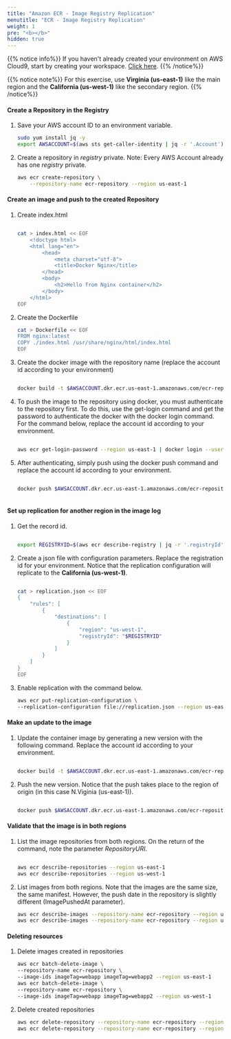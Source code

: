```yaml
---
title: "Amazon ECR - Image Registry Replication"
menutitle: "ECR - Image Registry Replication"
weight: 1
pre: "<b></b>"
hidden: true
---
```



{{% notice info%}}
If you haven't already created your environment on AWS Cloud9, start by creating your workspace. [Click here](pt/../../../../prereqs/workspace/workspace).
{{% /notice%}}

{{% notice note%}}
For this exercise, use **Virginia (us-east-1)** like the main region and the **California (us-west-1)** like the secondary region.
{{% /notice%}}

#### Create a Repository in the Registry

1.  Save your AWS account ID to an environment variable.
    ```bash
    sudo yum install jq -y
    export AWSACCOUNT=$(aws sts get-caller-identity | jq -r '.Account')
    ```

2.  Create a repository in *registry* private. Note: Every AWS Account already has one *registry* private.

    ```bash
    aws ecr create-repository \
        --repository-name ecr-repository --region us-east-1
    ```

#### Create an image and push to the created Repository

1.  Create index.html

    ```bash

    cat > index.html << EOF
        <!doctype html>
        <html lang="en">
            <head>
                <meta charset="utf-8">
                <title>Docker Nginx</title>
            </head>
            <body>
                <h2>Hello from Nginx container</h2>
            </body>
        </html>
    EOF

    ```

2.  Create the Dockerfile

    ```bash
    cat > Dockerfile << EOF
    FROM nginx:latest
    COPY ./index.html /usr/share/nginx/html/index.html
    EOF
    ```

3.  Create the docker image with the repository name (replace the account id according to your environment)

    ```bash

    docker build -t $AWSACCOUNT.dkr.ecr.us-east-1.amazonaws.com/ecr-repository:webapp .

    ```

4.  To push the image to the repository using docker, you must authenticate to the repository first. To do this, use the get-login command and get the password to authenticate the docker with the docker login command. For the command below, replace the account id according to your environment.

    ```bash

    aws ecr get-login-password --region us-east-1 | docker login --username AWS --password-stdin $AWSACCOUNT.dkr.ecr.us-east-1.amazonaws.com

    ```

5.  After authenticating, simply push using the docker push command and replace the account id according to your environment.

    ```bash

    docker push $AWSACCOUNT.dkr.ecr.us-east-1.amazonaws.com/ecr-repository:webapp
        
    ```

#### Set up replication for another region in the image log

1.  Get the record id.

    ```bash

    export REGISTRYID=$(aws ecr describe-registry | jq -r '.registryId')

    ```

2.  Create a json file with configuration parameters. Replace the registration id for your environment. Notice that the replication configuration will replicate to the **California (us-west-1)**.

    ```bash

    cat > replication.json << EOF
    { 
        "rules": [ 
            { 
                "destinations": [ 
                    {
                        "region": "us-west-1", 
                        "registryId": "$REGISTRYID" 
                    } 
                ] 
            } 
        ] 
    } 
    EOF

    ```

3.  Enable replication with the command below.

    ```bash
    aws ecr put-replication-configuration \
    --replication-configuration file://replication.json --region us-east-1
    ```

#### Make an update to the image

1.  Update the container image by generating a new version with the following command. Replace the account id according to your environment.

    ```bash

    docker build -t $AWSACCOUNT.dkr.ecr.us-east-1.amazonaws.com/ecr-repository:webapp2 .

    ```

2.  Push the new version. Notice that the push takes place to the region of origin (in this case N.Viginia (us-east-1)).

    ```bash

    docker push $AWSACCOUNT.dkr.ecr.us-east-1.amazonaws.com/ecr-repository:webapp2

    ```

#### Validate that the image is in both regions

1.  List the image repositories from both regions. On the return of the command, note the parameter *RepositoryURI*.

    ```bash

    aws ecr describe-repositories --region us-east-1
    aws ecr describe-repositories --region us-west-1

    ```

2.  List images from both regions. Note that the images are the same size, the same manifest. However, the push date in the repository is slightly different (ImagePushedAt parameter).

    ```bash
    aws ecr describe-images --repository-name ecr-repository --region us-east-1
    aws ecr describe-images --repository-name ecr-repository --region us-west-1
    ```

#### Deleting resources

1.  Delete images created in repositories
    ```bash
    aws ecr batch-delete-image \
    --repository-name ecr-repository \
    --image-ids imageTag=webapp imageTag=webapp2 --region us-east-1
    aws ecr batch-delete-image \
    --repository-name ecr-repository \
    --image-ids imageTag=webapp imageTag=webapp2 --region us-west-1
    ```

2.  Delete created repositories
    ```bash
    aws ecr delete-repository --repository-name ecr-repository --region us-east-1
    aws ecr delete-repository --repository-name ecr-repository --region us-west-1
    ```
